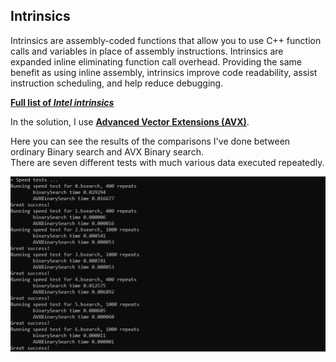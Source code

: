 ## Intrinsics
Intrinsics are assembly-coded functions that allow you to use C++ function calls and variables in place of assembly instructions.
Intrinsics are expanded inline eliminating function call overhead. Providing the same benefit as using inline assembly, intrinsics improve code readability,
assist instruction scheduling, and help reduce debugging.

[**Full list of *Intel intrinsics***](https://www.intel.com/content/www/us/en/docs/intrinsics-guide/index.html)

In the solution, I use [**Advanced Vector Extensions (AVX)**](https://en.wikipedia.org/wiki/Advanced_Vector_Extensions).

Here you can see the results of the comparisons I've done between ordinary Binary search and AVX Binary search.  
There are seven different tests with much various data executed repeatedly.  

![alt_text](https://github.com/MariaGrozdeva/Design_and_analysis_of_algorithms_FMI_2021-2022/blob/main/Intel%20intrinsics%20-%20BS%20optimization/Tests.png)
